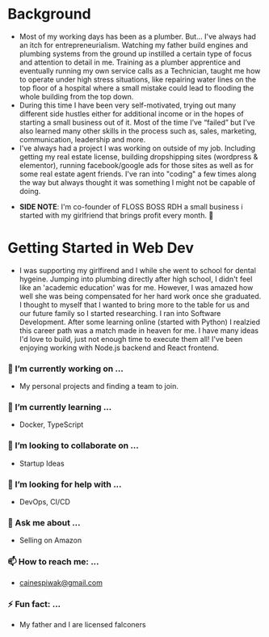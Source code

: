 <!--
**Caine-Spiwak/Caine-Spiwak** is a ✨ _special_ ✨ repository because its `README.md` (this file) appears on your GitHub profile.

Here are some ideas to get you started:

- 🔭 I’m currently working on ...
- 🌱 I’m currently learning ...
- 👯 I’m looking to collaborate on ...
- 🤔 I’m looking for help with ...
- 💬 Ask me about ...
- 📫 How to reach me: ...
- 😄 Pronouns: ...
- ⚡ Fun fact: ...
-->
# Background
+ Most of my working days has been as a plumber. But... I've always had an itch for entrepreneurialism. Watching my father build engines and plumbing systems from the ground up instilled a certain type of focus and attention to detail in me. Training as a plumber apprentice and eventually running my own service calls as a Technician, taught me how to operate under high stress situations, like repairing water lines on the top floor of a hospital where a small mistake could lead to flooding the whole building from the top down. 
+ During this time I have been very self-motivated, trying out many different side hustles either for additional income or in the hopes of starting a small business out of it. Most of the time I’ve “failed” but I’ve also learned many other skills in the process such as, sales, marketing, communication, leadership and more.
+ I've always had a project I was working on outside of my job. Including getting my real estate license, building dropshipping sites (wordpress & elementor), running facebook/google ads for those sites as well as for some real estate agent friends. I've ran into "coding" a few times along the way but always thought it was something I might not be capable of doing.
- __SIDE NOTE__: I'm co-founder of FLOSS BOSS RDH a small business i started with my girlfriend that brings profit every month. 🎉

# Getting Started in Web Dev
+ I was supporting my girlfirend and I while she went to school for dental hygeine. Jumping into plumbing directly after high school, I didn't feel like an 'academic education' was for me. However, I was amazed how well she was being compensated for her hard work once she graduated. I thought to myself that I wanted to bring more to the table for us and our future family so I started researching. I ran into Software Development. After some learning online (started with Python) I realzied this career path was a match made in heaven for me. I have many ideas I'd love to build, just not enough time to execute them all! I've been enjoying working with Node.js backend and React frontend.

### 🔭 I’m currently working on ...
+ My personal projects and finding a team to join.
### 🌱 I’m currently learning ...
+ Docker, TypeScript
### 👯 I’m looking to collaborate on ...
+ Startup Ideas
### 🤔 I’m looking for help with ...
+ DevOps, CI/CD
### 💬 Ask me about ...
+ Selling on Amazon
### 📫 How to reach me: ...
+ cainespiwak@gmail.com
### ⚡ Fun fact: ...
+ My father and I are licensed falconers
